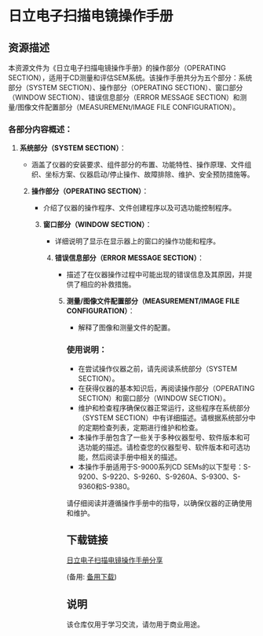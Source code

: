 # 日立电子扫描电镜操作手册

## 资源描述

本资源文件为《日立电子扫描电镜操作手册》的操作部分（OPERATING SECTION），适用于CD测量和评估SEM系统。该操作手册共分为五个部分：系统部分（SYSTEM SECTION）、操作部分（OPERATING SECTION）、窗口部分（WINDOW SECTION）、错误信息部分（ERROR MESSAGE SECTION）和测量/图像文件配置部分（MEASUREMENt/IMAGE FILE CONFIGURATION）。

### 各部分内容概述：

1. **系统部分（SYSTEM SECTION）**：
   - 涵盖了仪器的安装要求、组件部分的布置、功能特性、操作原理、文件组织、坐标方案、仪器启动/停止操作、故障排除、维护、安全预防措施等。

   2. **操作部分（OPERATING SECTION）**：
      - 介绍了仪器的操作程序、文件创建程序以及可选功能控制程序。

      3. **窗口部分（WINDOW SECTION）**：
         - 详细说明了显示在显示器上的窗口的操作功能和程序。

         4. **错误信息部分（ERROR MESSAGE SECTION）**：
            - 描述了在仪器操作过程中可能出现的错误信息及其原因，并提供了相应的补救措施。

            5. **测量/图像文件配置部分（MEASUREMENT/IMAGE FILE CONFIGURATION）**：
               - 解释了图像和测量文件的配置。

               ### 使用说明：

               - 在尝试操作仪器之前，请先阅读系统部分（SYSTEM SECTION）。
               - 在获得仪器的基本知识后，再阅读操作部分（OPERATING SECTION）和窗口部分（WINDOW SECTION）。
               - 维护和检查程序确保仪器正常运行，这些程序在系统部分（SYSTEM SECTION）中有详细描述。请根据系统部分中的定期检查列表，定期进行维护和检查。
               - 本操作手册包含了一些关于多种仪器型号、软件版本和可选功能的描述。请检查您的仪器型号、软件版本和可选功能，然后阅读手册中相关的描述。
               - 本操作手册适用于S-9000系列CD SEMs的以下型号：S-9200、S-9220、S-9260、S-9260A、S-9300、S-9360和S-9380。

               请仔细阅读并遵循操作手册中的指导，以确保仪器的正确使用和维护。

               ## 下载链接
               [日立电子扫描电镜操作手册分享](https://pan.quark.cn/s/eb6eaf940e98) 

               (备用: [备用下载](https://pan.baidu.com/s/1kZMfXbuhTz6O859ka7HebA?pwd=1234))

               ## 说明

               该仓库仅用于学习交流，请勿用于商业用途。
